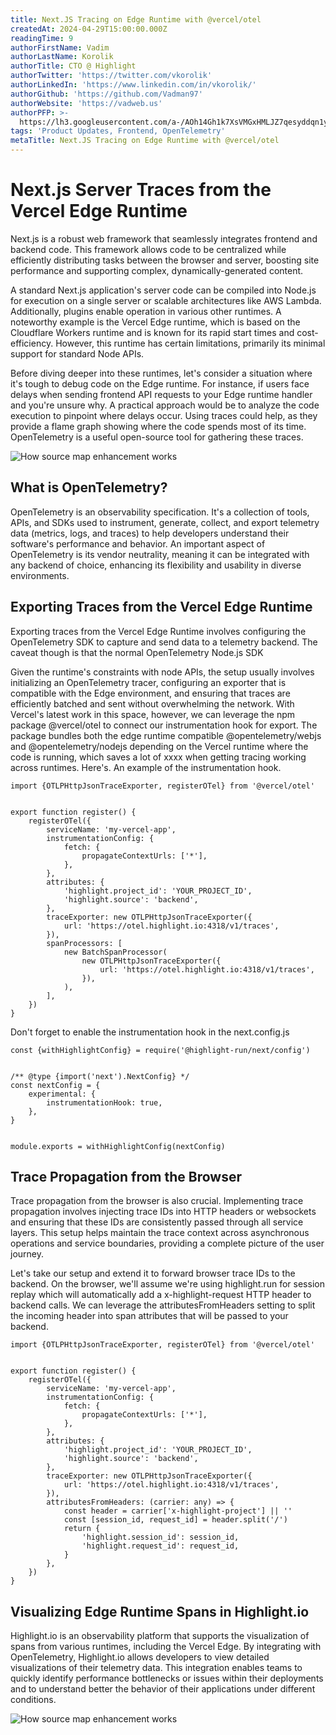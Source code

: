 ```yaml
---
title: Next.JS Tracing on Edge Runtime with @vercel/otel
createdAt: 2024-04-29T15:00:00.000Z
readingTime: 9
authorFirstName: Vadim
authorLastName: Korolik
authorTitle: CTO @ Highlight
authorTwitter: 'https://twitter.com/vkorolik'
authorLinkedIn: 'https://www.linkedin.com/in/vkorolik/'
authorGithub: 'https://github.com/Vadman97'
authorWebsite: 'https://vadweb.us'
authorPFP: >-
  https://lh3.googleusercontent.com/a-/AOh14Gh1k7XsVMGxHMLJZ7qesyddqn1y4EKjfbodEYiY=s96-c
tags: 'Product Updates, Frontend, OpenTelemetry'
metaTitle: Next.JS Tracing on Edge Runtime with @vercel/otel
---
```


# Next.js Server Traces from the Vercel Edge Runtime

Next.js is a robust web framework that seamlessly integrates frontend and backend code. This framework allows code to be
centralized while efficiently distributing tasks between the browser and server, boosting site performance and
supporting complex, dynamically-generated content.

A standard Next.js application's server code can be compiled into Node.js for execution on a single server or scalable
architectures like AWS Lambda. Additionally, plugins enable operation in various other runtimes. A noteworthy example is
the Vercel Edge runtime, which is based on the Cloudflare Workers runtime and is known for its rapid start times and
cost-efficiency. However, this runtime has certain limitations, primarily its minimal support for standard Node APIs.

Before diving deeper into these runtimes, let's consider a situation where it's tough to debug code on the Edge runtime.
For instance, if users face delays when sending frontend API requests to your Edge runtime handler and you're unsure
why. A practical approach would be to analyze the code execution to pinpoint where delays occur. Using traces could
help, as they provide a flame graph showing where the code spends most of its time. OpenTelemetry is a useful
open-source tool for gathering these traces.

![How source map enhancement works](/images/blog/launch-week/5/vercel-otel-flame.png)

## What is OpenTelemetry?

OpenTelemetry is an observability specification. It's a collection of tools, APIs, and SDKs used to instrument,
generate, collect, and export telemetry data (metrics, logs, and traces) to help developers understand their software's
performance and behavior. An important aspect of OpenTelemetry is its vendor neutrality, meaning it can be integrated
with any backend of choice, enhancing its flexibility and usability in diverse environments.

## Exporting Traces from the Vercel Edge Runtime

Exporting traces from the Vercel Edge Runtime involves configuring the OpenTelemetry SDK to capture and send data to a
telemetry backend. The caveat though is that the normal OpenTelemetry Node.js SDK

Given the runtime's constraints with node APIs, the setup usually involves initializing an OpenTelemetry tracer,
configuring an exporter that is compatible with the Edge environment, and ensuring that traces are efficiently batched
and sent without overwhelming the network. With Vercel's latest work in this space, however, we can leverage the npm
package @vercel/otel to connect our instrumentation hook for export. The package bundles both the edge runtime
compatible @opentelemetry/webjs and @opentelemetry/nodejs depending on the Vercel runtime where the code is running,
which saves a lot of xxxx when getting tracing working across runtimes. Here's. An example of the instrumentation hook.

```tsx
import {OTLPHttpJsonTraceExporter, registerOTel} from '@vercel/otel'


export function register() {
    registerOTel({
        serviceName: 'my-vercel-app',
        instrumentationConfig: {
            fetch: {
                propagateContextUrls: ['*'],
            },
        },
        attributes: {
            'highlight.project_id': 'YOUR_PROJECT_ID',
            'highlight.source': 'backend',
        },
        traceExporter: new OTLPHttpJsonTraceExporter({
            url: 'https://otel.highlight.io:4318/v1/traces',
        }),
        spanProcessors: [
            new BatchSpanProcessor(
                new OTLPHttpJsonTraceExporter({
                    url: 'https://otel.highlight.io:4318/v1/traces',
                }),
            ),
        ],
    })
}
```

Don't forget to enable the instrumentation hook in the next.config.js

```tsx
const {withHighlightConfig} = require('@highlight-run/next/config')


/** @type {import('next').NextConfig} */
const nextConfig = {
    experimental: {
        instrumentationHook: true,
    },
}


module.exports = withHighlightConfig(nextConfig)
```

## Trace Propagation from the Browser

Trace propagation from the browser is also crucial. Implementing trace propagation involves injecting trace IDs into
HTTP headers or websockets and ensuring that these IDs are consistently passed through all service layers. This setup
helps maintain the trace context across asynchronous operations and service boundaries, providing a complete picture of
the user journey.

Let's take our setup and extend it to forward browser trace IDs to the backend. On the browser, we'll assume we're using
highlight.run for session replay which will automatically add a x-highlight-request HTTP header to backend calls. We can
leverage the attributesFromHeaders setting to split the incoming header into span attributes that will be passed to your
backend.

```tsx
import {OTLPHttpJsonTraceExporter, registerOTel} from '@vercel/otel'


export function register() {
    registerOTel({
        serviceName: 'my-vercel-app',
        instrumentationConfig: {
            fetch: {
                propagateContextUrls: ['*'],
            },
        },
        attributes: {
            'highlight.project_id': 'YOUR_PROJECT_ID',
            'highlight.source': 'backend',
        },
        traceExporter: new OTLPHttpJsonTraceExporter({
            url: 'https://otel.highlight.io:4318/v1/traces',
        }),
        attributesFromHeaders: (carrier: any) => {
            const header = carrier['x-highlight-project'] || ''
            const [session_id, request_id] = header.split('/')
            return {
                'highlight.session_id': session_id,
                'highlight.request_id': request_id,
            }
        },
    })
}

```

## Visualizing Edge Runtime Spans in Highlight.io

Highlight.io is an observability platform that supports the visualization of spans from various runtimes,
including the Vercel Edge. By integrating with OpenTelemetry, Highlight.io allows developers to view detailed
visualizations of their telemetry data. This integration enables teams to quickly identify performance bottlenecks or
issues within their deployments and to understand better the behavior of their applications under different conditions.

![How source map enhancement works](/images/blog/launch-week/5/vercel-otel-trace.png)
